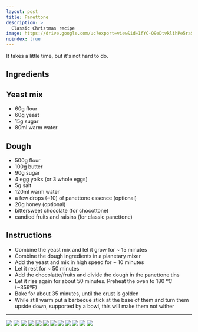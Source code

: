 ```yaml
---
layout: post
title: Panettone
description: >
  Classic Christmas recipe
image: https://drive.google.com/uc?export=view&id=1fYC-O9eDtvklihPe5raSyQHTSSB--04F
noindex: true
---
```


It takes a little time, but it's not hard to do.

## Ingredients

## Yeast mix 

  - 60g flour
  - 60g yeast
  - 15g sugar
  - 80ml warm water

## Dough 

  - 500g flour
  - 100g butter
  - 90g sugar
  - 4 egg yolks (or 3 whole eggs)
  - 5g salt
  - 120ml warm water
  - a few drops (~10) of panettone essence (optional)
  - 20g honey (optional)
  - bittersweet chocolate (for chocottone)
  - candied fruits and raisins (for classic panettone)

## Instructions

  - Combine the yeast mix and let it grow for ~ 15 minutes
  - Combine the dough ingredients in a planetary mixer
  - Add the yeast and mix in high speed for ~ 10 minutes
  - Let it rest for ~ 50 minutes
  - Add the chocolatte/fruits and divide the dough in the panettone tins
  - Let it rise again for about 50 minutes. Preheat the oven to 180 ºC (~356ºF)
  - Bake for about 35 minutes, until the crust is golden
  - While still warm put a barbecue stick at the base of them and turn them upside down, supported by a bowl, this will make them not wither

* * * 

![](https://drive.google.com/uc?export=view&id=1e6SN0lY8We7Qt3jtytqynWoIK6-aQPDz)
![](https://drive.google.com/uc?export=view&id=1kr_AR7AIPnf9P6LeWbH-AFHYJZnwYCEn)
![](https://drive.google.com/uc?export=view&id=1w-q3Oc4TrDvV0Vv49Qx0_QZhsb25wSFA)
![](https://drive.google.com/uc?export=view&id=1dCesnR-le8Zm1obQ56KSYq6ZJRKbhUjS)
![](https://drive.google.com/uc?export=view&id=1uEGsMOeK7EdGTn-gqePKJZvm3e1b-Bnx)
![](https://drive.google.com/uc?export=view&id=1ONfsJqZ_q0qRmh8lPGuVSDTkP_yaGzlG)
![](https://drive.google.com/uc?export=view&id=1fYC-O9eDtvklihPe5raSyQHTSSB--04F)
![](https://drive.google.com/uc?export=view&id=18yuoE3R777DYgme6gKW3IzjwXV3gFisA)
![](https://drive.google.com/uc?export=view&id=13fzwdtpVZ1OZkfP-SlxPEe8b5DXcjb1M)
![](https://drive.google.com/uc?export=view&id=1gMIJypf3vHFKrru-epxcdnNnxybsJaUO)
![](https://drive.google.com/uc?export=view&id=114yoCE-h4IlhVG6zXYKkkFmnuurQTSyI)
![](https://drive.google.com/uc?export=view&id=1gKEoY1Y3kyJHIOA-l6AKm3F7g9s_Zcat)
